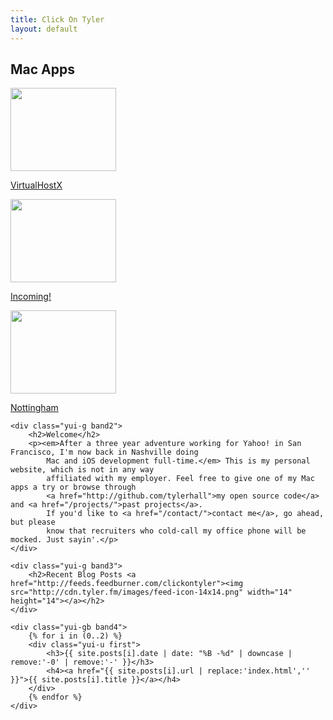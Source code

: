 ```yaml
---
title: Click On Tyler
layout: default
---
```

<div id="bd"> 
	<div class="yui-gb band1"> 
		<h2>Mac Apps</h2>
        <div class="yui-u first center"> 
			<a href="/virtualhostx/"><img src="http://cdn.tyler.fm/images/virtualhostx-band1.png" class="nudgeme" width="169" height="133"></a> 
			<p class="center"><a href="/virtualhostx/">VirtualHostX</a></p> 
	    </div> 
        <div class="yui-u center"> 
			<a href="/incoming/"><img src="http://cdn.tyler.fm/images/incoming-band1.png" class="nudgeme" width="169" height="133"></a> 
			<p class="center"><a href="/incoming/">Incoming!</a></p> 
	    </div> 
        <div class="yui-u center"> 
            <a href="/nottingham/"><img src="http://cdn.tyler.fm/images/nottingham-band1.png" class="nudgeme" width="169" height="133"></a> 
            <p class="center"><a href="/nottingham/">Nottingham</a></p> 
        </div>
	</div> 
			
	<div class="yui-g band2"> 
		<h2>Welcome</h2> 
		<p><em>After a three year adventure working for Yahoo! in San Francisco, I'm now back in Nashville doing
			Mac and iOS development full-time.</em> This is my personal website, which is not in any way
			affiliated with my employer. Feel free to give one of my Mac apps a try or browse through
			<a href="http://github.com/tylerhall">my open source code</a> and <a href="/projects/">past projects</a>.
			If you'd like to <a href="/contact/">contact me</a>, go ahead, but please
			know that recruiters who cold-call my office phone will be mocked. Just sayin'.</p> 
	</div> 

	<div class="yui-g band3"> 
		<h2>Recent Blog Posts <a href="http://feeds.feedburner.com/clickontyler"><img src="http://cdn.tyler.fm/images/feed-icon-14x14.png" width="14" height="14"></a></h2> 
	</div> 
	
	<div class="yui-gb band4">
		{% for i in (0..2) %}
		<div class="yui-u first">
			<h3>{{ site.posts[i].date | date: "%B -%d" | downcase | remove:'-0' | remove:'-' }}</h3>
			<h4><a href="{{ site.posts[i].url | replace:'index.html','' }}">{{ site.posts[i].title }}</a></h4>
		</div>
		{% endfor %}
	</div>
</div>
